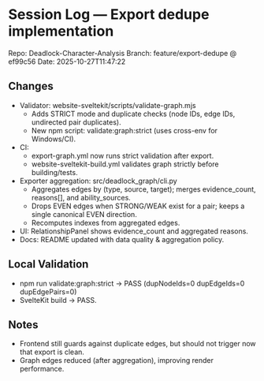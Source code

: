 # Session Log — Export dedupe implementation

Repo: Deadlock-Character-Analysis
Branch: feature/export-dedupe @ ef99c56
Date: 2025-10-27T11:47:22

## Changes
- Validator: website-sveltekit/scripts/validate-graph.mjs
  - Adds STRICT mode and duplicate checks (node IDs, edge IDs, undirected pair duplicates).
  - New npm script: validate:graph:strict (uses cross-env for Windows/CI).
- CI:
  - export-graph.yml now runs strict validation after export.
  - website-sveltekit-build.yml validates graph strictly before building/tests.
- Exporter aggregation: src/deadlock_graph/cli.py
  - Aggregates edges by (type, source, target); merges evidence_count, reasons[], and ability_sources.
  - Drops EVEN edges when STRONG/WEAK exist for a pair; keeps a single canonical EVEN direction.
  - Recomputes indexes from aggregated edges.
- UI: RelationshipPanel shows evidence_count and aggregated reasons.
- Docs: README updated with data quality & aggregation policy.

## Local Validation
- npm run validate:graph:strict → PASS (dupNodeIds=0 dupEdgeIds=0 dupEdgePairs=0)
- SvelteKit build → PASS.

## Notes
- Frontend still guards against duplicate edges, but should not trigger now that export is clean.
- Graph edges reduced (after aggregation), improving render performance.

